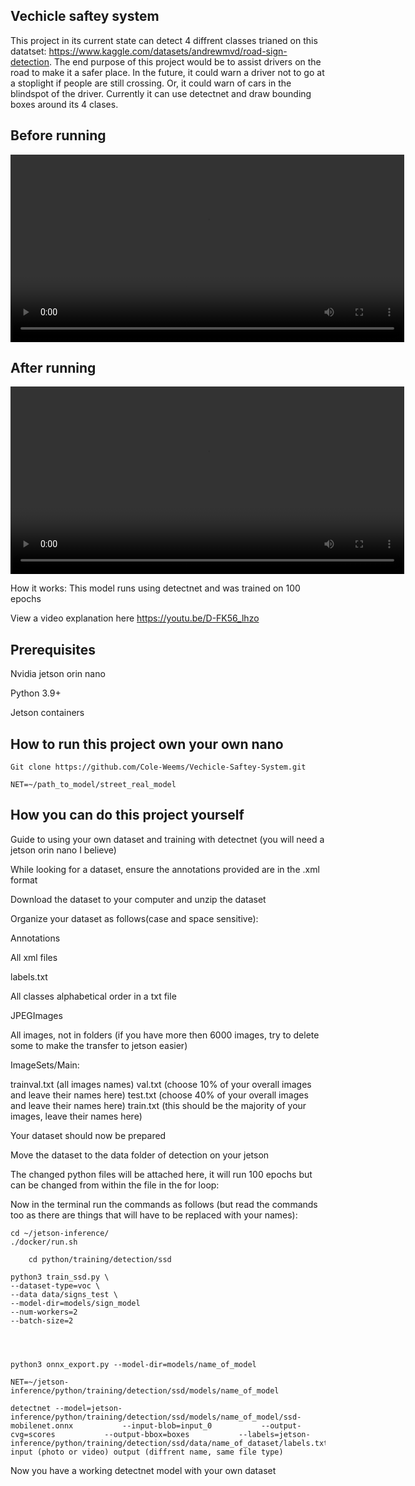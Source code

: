 ## Vechicle saftey system

This project in its current state can detect 4 diffrent classes trianed on this datatset: https://www.kaggle.com/datasets/andrewmvd/road-sign-detection. The end purpose of this project would be to assist drivers on the road to make it a safer place. In the future, it could warn a driver not to go at a stoplight if people are still crossing. Or, it could warn of cars in the blindspot of the driver. Currently it can use detectnet and draw bounding boxes around its 4 clases.

## Before running
<video width="630" height="300" src="https://github.com/user-attachments/assets/8262834a-45fa-4d79-ab2d-e893da27a526"></video>


## After running
<video width="630" height="300" src="https://github.com/user-attachments/assets/c6197dc8-cf41-4d75-af45-02afac6710fd"></video>

How it works:
This model runs using detectnet and was trained on 100 epochs

View a video explanation here 
https://youtu.be/D-FK56_lhzo

## Prerequisites

Nvidia jetson orin nano

Python 3.9+

Jetson containers

## How to run this project own your own nano

	Git clone https://github.com/Cole-Weems/Vechicle-Saftey-System.git

	NET=~/path_to_model/street_real_model

## How you can do this project yourself

Guide to using your own dataset and training with detectnet (you will need a jetson orin nano I believe)

While looking for a dataset, ensure the annotations provided are in the .xml format

Download the dataset to your computer and unzip the dataset

Organize your dataset as follows(case and space sensitive):

Annotations

All xml files

labels.txt

All classes alphabetical order in a txt file

JPEGImages

All images, not in folders (if you have more then 6000 images, try to delete some to make the transfer to jetson easier)

ImageSets/Main:

trainval.txt (all images names)
val.txt (choose 10% of your overall images and leave their names here)
test.txt (choose 40% of your overall images and leave their names here)
train.txt (this should be the majority of your images, leave their names here)

Your dataset should now be prepared

Move the dataset to the data folder of detection on your jetson

The changed python files will be attached here, it will run 100 epochs but can be changed from within the file in the for loop:



Now in the terminal run the commands as follows (but read the commands too as there are things that will have to be replaced with your names):

	cd ~/jetson-inference/
	./docker/run.sh

		cd python/training/detection/ssd

	python3 train_ssd.py \
  	--dataset-type=voc \
  	--data data/signs_test \
  	--model-dir=models/sign_model
  	--num-workers=2
  	--batch-size=2
  



	python3 onnx_export.py --model-dir=models/name_of_model

	NET=~/jetson-inference/python/training/detection/ssd/models/name_of_model

	detectnet --model=jetson-inference/python/training/detection/ssd/models/name_of_model/ssd-mobilenet.onnx           --input-blob=input_0           --output-cvg=scores           --output-bbox=boxes           --labels=jetson-inference/python/training/detection/ssd/data/name_of_dataset/labels.txt input (photo or video) output (diffrent name, same file type)

Now you have a working detectnet model with your own dataset

